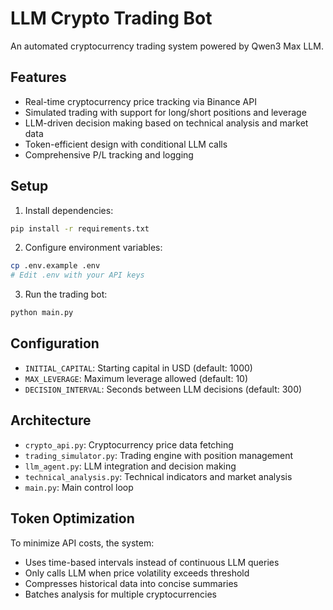 # LLM Crypto Trading Bot

An automated cryptocurrency trading system powered by Qwen3 Max LLM.

## Features

- Real-time cryptocurrency price tracking via Binance API
- Simulated trading with support for long/short positions and leverage
- LLM-driven decision making based on technical analysis and market data
- Token-efficient design with conditional LLM calls
- Comprehensive P/L tracking and logging

## Setup

1. Install dependencies:
```bash
pip install -r requirements.txt
```

2. Configure environment variables:
```bash
cp .env.example .env
# Edit .env with your API keys
```

3. Run the trading bot:
```bash
python main.py
```

## Configuration

- `INITIAL_CAPITAL`: Starting capital in USD (default: 1000)
- `MAX_LEVERAGE`: Maximum leverage allowed (default: 10)
- `DECISION_INTERVAL`: Seconds between LLM decisions (default: 300)

## Architecture

- `crypto_api.py`: Cryptocurrency price data fetching
- `trading_simulator.py`: Trading engine with position management
- `llm_agent.py`: LLM integration and decision making
- `technical_analysis.py`: Technical indicators and market analysis
- `main.py`: Main control loop

## Token Optimization

To minimize API costs, the system:
- Uses time-based intervals instead of continuous LLM queries
- Only calls LLM when price volatility exceeds threshold
- Compresses historical data into concise summaries
- Batches analysis for multiple cryptocurrencies


